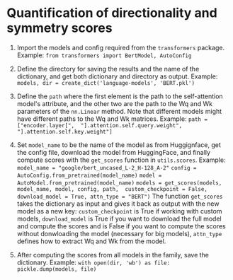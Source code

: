 # Quantification of directionality and symmetry scores

1. Import the models and config required from the `transformers` package. Example: `from transformers import BertModel, AutoConfig`

2. Define the directory for saving the results and the name of the dictionary, and get both dictionary and directory as output. Example: `models, dir = create_dict('language-models', 'BERT.pkl')` 

3. Define the `path` where the first element is the path to the self-attention model's attribute, and the other two are the path to the Wq and Wk parameters of the `nn.Linear` method. Note that different models might have different paths to the Wq and Wk matrices. Example: `path = ["encoder.layer[", 
        "].attention.self.query.weight", 
        "].attention.self.key.weight"]`

4.  Set `model_name` to be the name of the model as from Huggignface, get the config file, download the model from HuggingFace, and finally compute scores with the `get_scores` function in `utils.scores`. Example: `model_name = "google/bert_uncased_L-2_H-128_A-2"`
`config = AutoConfig.from_pretrained(model_name)`
`model = AutoModel.from_pretrained(model_name)`
`models = get_scores(models,
                    model_name, model, config,
                    path, 
                    custom_checkpoint = False, download_model = True,
                    attn_type = "BERT")`
The function `get_scores` takes the dictionary as input and gives it back as output with the new model as a new key: `custom_checkpoint` is True if working with custom models, `download_model` is True if you want to download the full model and compute the scores and is False if you want to compute the scores without donwloading the model (necessary for big models), `attn_type` defines how to extract Wq and Wk from the model. 

5. After computing the scores from all models in the family, save the dictionary. Example: `with open(dir, 'wb') as file: pickle.dump(models, file)` 